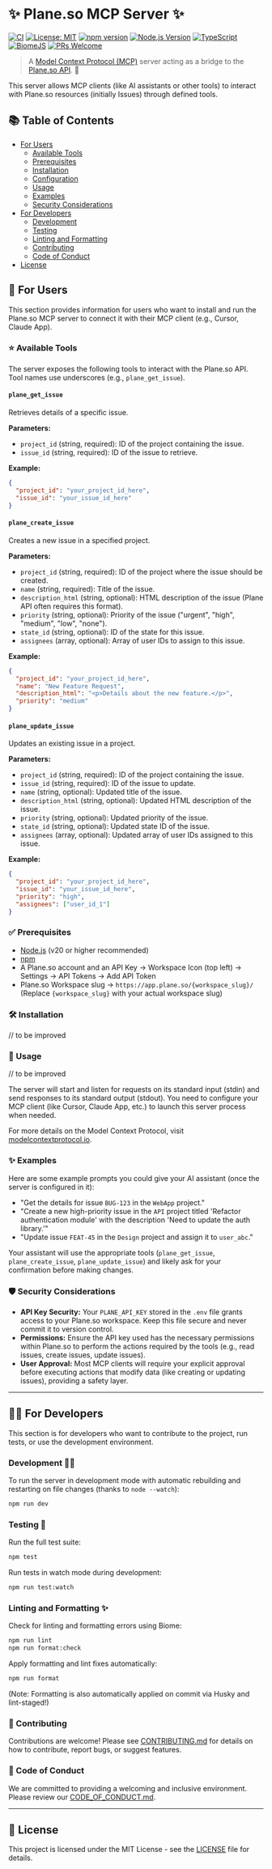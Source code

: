 # ✨ Plane.so MCP Server ✨

[![CI](https://github.com/Creodot/plane-mcp/actions/workflows/ci.yml/badge.svg)](https://github.com/Creodot/plane-mcp/actions/workflows/ci.yml)
[![License: MIT](https://img.shields.io/badge/License-MIT-yellow.svg)](https://opensource.org/licenses/MIT)
[![npm version](https://img.shields.io/npm/v/YOUR_PACKAGE_NAME?label=npm%20package)](https://www.npmjs.com/package/YOUR_PACKAGE_NAME) <!-- Replace YOUR_PACKAGE_NAME if published -->
[![Node.js Version](https://img.shields.io/node/v/YOUR_PACKAGE_NAME.svg)](https://nodejs.org/) <!-- Replace YOUR_PACKAGE_NAME if published -->
[![TypeScript](https://img.shields.io/badge/Built%20with-TypeScript-blue.svg)](https://www.typescriptlang.org/)
[![BiomeJS](https://img.shields.io/badge/Code%20Style-Biome-ffb043.svg)](https://biomejs.dev/)
[![PRs Welcome](https://img.shields.io/badge/PRs-welcome-brightgreen.svg)](CONTRIBUTING.md)

> A [Model Context Protocol (MCP)](https://modelcontextprotocol.io/) server acting as a bridge to the [Plane.so API](https://developers.plane.so/api-reference/introduction). 🚀

This server allows MCP clients (like AI assistants or other tools) to interact with Plane.so resources (initially Issues) through defined tools.

## 📚 Table of Contents

*   [For Users](#-for-users)
    *   [Available Tools](#-available-tools)
    *   [Prerequisites](#-prerequisites)
    *   [Installation](#-installation)
    *   [Configuration](#-configuration)
    *   [Usage](#-usage)
    *   [Examples](#-examples)
    *   [Security Considerations](#-security-considerations)
*   [For Developers](#-for-developers)
    *   [Development](#development-%EF%B8%8F)
    *   [Testing](#-testing)
    *   [Linting and Formatting](#-linting-and-formatting)
    *   [Contributing](#-contributing)
    *   [Code of Conduct](#%EF%B8%8F-code-of-conduct)
*   [License](#-license)

## 👤 For Users

This section provides information for users who want to install and run the Plane.so MCP server to connect it with their MCP client (e.g., Cursor, Claude App).

### ⭐ Available Tools

The server exposes the following tools to interact with the Plane.so API. Tool names use underscores (e.g., `plane_get_issue`).

#### `plane_get_issue`

Retrieves details of a specific issue.

**Parameters:**

*   `project_id` (string, required): ID of the project containing the issue.
*   `issue_id` (string, required): ID of the issue to retrieve.

**Example:**

```json
{
  "project_id": "your_project_id_here",
  "issue_id": "your_issue_id_here"
}
```

#### `plane_create_issue`

Creates a new issue in a specified project.

**Parameters:**

*   `project_id` (string, required): ID of the project where the issue should be created.
*   `name` (string, required): Title of the issue.
*   `description_html` (string, optional): HTML description of the issue (Plane API often requires this format).
*   `priority` (string, optional): Priority of the issue ("urgent", "high", "medium", "low", "none").
*   `state_id` (string, optional): ID of the state for this issue.
*   `assignees` (array<string>, optional): Array of user IDs to assign to this issue.

**Example:**

```json
{
  "project_id": "your_project_id_here",
  "name": "New Feature Request",
  "description_html": "<p>Details about the new feature.</p>",
  "priority": "medium"
}
```

#### `plane_update_issue`

Updates an existing issue in a project.

**Parameters:**

*   `project_id` (string, required): ID of the project containing the issue.
*   `issue_id` (string, required): ID of the issue to update.
*   `name` (string, optional): Updated title of the issue.
*   `description_html` (string, optional): Updated HTML description of the issue.
*   `priority` (string, optional): Updated priority of the issue.
*   `state_id` (string, optional): Updated state ID of the issue.
*   `assignees` (array<string>, optional): Updated array of user IDs assigned to this issue.

**Example:**

```json
{
  "project_id": "your_project_id_here",
  "issue_id": "your_issue_id_here",
  "priority": "high",
  "assignees": ["user_id_1"]
}
```

### ✅ Prerequisites

*   [Node.js](https://nodejs.org/) (v20 or higher recommended)
*   [npm](https://www.npmjs.com/)
*   A Plane.so account and an API Key -> Workspace Icon (top left) -> Settings -> API Tokens -> Add API Token
*   Plane.so Workspace slug -> `https://app.plane.so/{workspace_slug}/` (Replace `{workspace_slug}` with your actual workspace slug)

### 🛠️ Installation

// to be improved

### 🚀 Usage

// to be improved

The server will start and listen for requests on its standard input (stdin) and send responses to its standard output (stdout). You need to configure your MCP client (like Cursor, Claude App, etc.) to launch this server process when needed.

For more details on the Model Context Protocol, visit [modelcontextprotocol.io](https://modelcontextprotocol.io/).

### ✨ Examples

Here are some example prompts you could give your AI assistant (once the server is configured in it):

*   "Get the details for issue `BUG-123` in the `WebApp` project."
*   "Create a new high-priority issue in the `API` project titled 'Refactor authentication module' with the description 'Need to update the auth library.'"
*   "Update issue `FEAT-45` in the `Design` project and assign it to `user_abc`."

Your assistant will use the appropriate tools (`plane_get_issue`, `plane_create_issue`, `plane_update_issue`) and likely ask for your confirmation before making changes.

### 🛡️ Security Considerations

*   **API Key Security:** Your `PLANE_API_KEY` stored in the `.env` file grants access to your Plane.so workspace. Keep this file secure and never commit it to version control.
*   **Permissions:** Ensure the API key used has the necessary permissions within Plane.so to perform the actions required by the tools (e.g., read issues, create issues, update issues).
*   **User Approval:** Most MCP clients will require your explicit approval before executing actions that modify data (like creating or updating issues), providing a safety layer.

---

## 🧑‍💻 For Developers

This section is for developers who want to contribute to the project, run tests, or use the development environment.

### Development 🧑‍💻

To run the server in development mode with automatic rebuilding and restarting on file changes (thanks to `node --watch`):

```bash
npm run dev
```

### Testing 🧪

Run the full test suite:

```bash
npm test
```

Run tests in watch mode during development:

```bash
npm run test:watch
```

### Linting and Formatting ✨

Check for linting and formatting errors using Biome:

```bash
npm run lint
npm run format:check
```

Apply formatting and lint fixes automatically:

```bash
npm run format
```

(Note: Formatting is also automatically applied on commit via Husky and lint-staged!)

### 🙌 Contributing

Contributions are welcome! Please see [CONTRIBUTING.md](./CONTRIBUTING.md) for details on how to contribute, report bugs, or suggest features.

### 🤝 Code of Conduct

We are committed to providing a welcoming and inclusive environment. Please review our [CODE_OF_CONDUCT.md](./CODE_OF_CONDUCT.md).

---

## 📜 License

This project is licensed under the MIT License - see the [LICENSE](./LICENSE) file for details. 